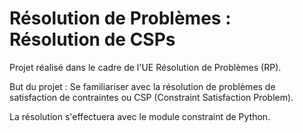 # Résolution de Problèmes :  Résolution de CSPs

Projet réalisé dans le cadre de l'UE Résolution de Problèmes (RP). 

But du projet : Se familiariser avec la résolution de problèmes de satisfaction de contraintes ou CSP (Constraint Satisfaction Problem).

La résolution s'effectuera avec le module constraint de Python.
